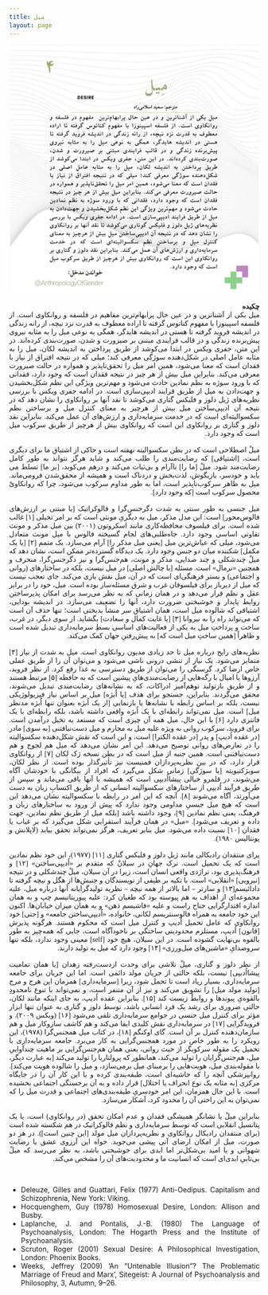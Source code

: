 ```yaml
---
title: میل
layout: page
---
```

<div style="text-align: center;">
  <img src="/assets/images/lang_04_desire.jpg" style="width:500px;height:auto;">
</div>

<div align="justify" dir="rtl" style="font-family:vazir;">

<b>چکیده</b><br>
میل یکی از آشناترین و در عین حال پرابهام‌ترین مفاهیم در فلسفه و روانکاوی است. از فلسفه اسپینوزا با مفهوم کناتوس گرفته تا اراده معطوف به قدرت نزد نیچه، از رانه زندگی در اندیشه فروید گرفته تا هستی در اندیشه هایدگر، همگی‌ به نوعی میل را به مثابه نیروی پیش‌برنده زندگی و در قالب فرایندی مبتنی بر صیرورت و شدن، صورت‌بندی کرده‌اند. در این متن، جفری ویکس در ابتدا می‌کوشد از طریق پرداختن به اندیشه لکان، میل را به مثابه عامل اصلی در شکل‌دهنده سوژگی معرفی کند؛ میلی که در نتیجه افتراق از نیاز با فقدان است که معنا می‌شود، همین امر میل را تحقق‌ناپذیر و همواره در حالت صیرورت معرفی می‌کند. بنابراین میل بیش از هر چیز در نتیجه فقدان است که وجود دارد، فقدانی که با ورود سوژه به نظم نمادین حادث می‌شود و مهم‌ترین ویژگی این نظم شکل‌بخشیدن و جهت‌دادن به میل از طریق فرایند ادیپی‌سازی است. در ادامه جفری ویکس با بررسی نظریه‌های ژیل دلوز و فلیکس گتاری می‌کوشد تا نقد آنها بر روانکاوی را نشان دهد که در نتیجه آن ادیپی‌ساختن میل بیش از هرچیز به معنای کنترل میل و برساختن نظم سکسوالیته‌ای است که در خدمت سرمایه‌داری و ارزش‌های آن عمل می‌کند. بنابراین نقد دلوز و گتاری بر روانکاوی این است که روانکاوی بیش از هرچیز از طریق سرکوب میل است که وجود دارد.<br>
<br>
میلْ اصطلاحی است که در بطن سکسوالیته نهفته است و حاکی از اشتیاق ما برای دیگری است، [اشتیاقی] که رضایت‌مندی را طلب می‌کند و شاید هرگز نتواند به طور کامل رضایت‌مند شود. میلْ [ما را] ناآرام و بی‌ثبات می‌کند و درهم می‌کوبد، [بر ما] تسلط می یابد و خودسر، بازیگوش، لذت‌بخش و دردناک است و همیشه از محقق‌شدن فرومی‌ماند. میل به ظاهر سرکوب‌ناپذیر است، اما به طور مداوم سرکوب می‌شود، چرا که روانکاویْ محصول سرکوب است [که وجود دارد].<br>
<br>
میل جنسی به طور سنتی به شدت دگرجنس‌گرا و فالوکراتیک [یا مبتنی بر ارزش‌های فالوس‌محور] است: این مدل مذکر، میل به دیگریِ مونثی است که بر امر تخیلی [۱] غالب شده است. برای فیلسوف محافظه‌کاری مانند اسکروتون (۲۰۰۱) بین میل مذکر و مونث تفاوتی اساسی وجود دارد. جاه‌طلبی‌های لجام گسیخته فالوس با میل مونث متعادل می‌شود، میلی که عیاش‌ترین میل [یعنی میل مذکر را] آرام می‌سازد. یک متمم [۲] [یا یک مکمل] شکننده میان دو جنس وجود دارد. یک دیدگاه گسترده‌تر ممکن است، نشان دهد که میلْ چندشکلی و چند صدایی، مذکر و مونث، هم‌جنس‌گرا و نیز دگرجنس‌گرا، منحرف و همچنین «نرمال» است. مسئله [یا چالش اصلی] در میل نیست، بلکه در ساختارهای (روانی و اجتماعی) و بستر فرهنگی‌ای است که در آن، میل نقش بازی می‌کند. جای تعجب نیست که میل از دیرباز برای فیلسوفان غرب و شرق مسئله‌ساز بوده است. میل، خود را در برابر عقل و نظم قرار می‌دهد و در همان زمانی که به نظر می‌رسد برای امکان پذیرساختن روابط پایدار و خوشبختی ضرورت دارد، آنها را تضعیف می‌سازد. در اندیشه بودایی، اشتیاقی که شالوده میل است، همان اشتیاق سر منشأ بدبختی است؛ تنها حذف آن است که می‌تواند راه را به نیروانا [۳] [یا غایت کمال و سعادت] بگشاید. از سوی دیگر، در غرب، ساخت و پرداختِ میل به یکی از فعالیت‌های اساسی بسطِ سرمایه‌داری تبدیل شده است و ظاهراً [همین ساختِ میل است که] به پیش‌رفتنِ جهان کمک می‌کند.<br>
<br>
نظریه‌های رایج درباره میل تا حد زیادی مدیون روانکاوی است. میل به شدت از نیاز [۴] متمایز می‌شود. یک نیاز از تنشی درونی ناشی می‌شود و می‌توان آن را از طریق عملی خاص ارضا کرد. گرسنگی را می‌توان از طریق دسترسی به غذا رفع کرد. از نظر فروید، آرزوها یا امیال با رگه‌هایی از رضایت‌مندی‌هایِ پیشین است که به حافظه [۵] مرتبط هستند و از طریق بازتولید توهم‌آمیز ادراکات، که به نشانه‌های رضایت‌مندی تبدیل می‌شوند، محقق می‌گردند. بنابراین، جستجو برای هدف [یا اُبژه] میل بر اساس نیاز فیزیولوژیکی نیست، بلکه بر اساس رابطه با نشانه‌ها یا بازنمایی [از یک اُبژه بعنوان تنها اُبژه مدنظر میل] است. میل نمی‌تواند رابطه‌ای با یک اُبژه واقعی داشته باشد، بلکه رابطه‌ای با یک فانتزی دارد [۶] با این حال، میل همه آن چیزی است که مستعد به تخیل درآمدن است. برای فروید، سرکوب روانی به ویژه علیه میل به محارم و میل دست‌نیافتنی [به سوی] مادر [در عقده اُدیپ] و پدر [در عقده الکترا] است، و این است که نقش شکل‌دهنده سکسوالیته را در تعارض‌های روانی توضیح می‌دهد. این امر نشان می‌دهد که میل هم لجوج و هم دست‌نیافتنی است. همین جنبه از میل است که در بطن نسخه ژک لکان [۷] از روانکاوی قرار دارد، که در بین نظریه‌پردازان فمنیست نیز تأثیرگذار بوده است. از نظر لکان، سوبژکتیویته [یا سوژگی] زمانی شکل می‌گیرد که افراد از بیگانگی با خودشان آگاه می‌شوند، در قلمرو خیالی پیشااُدیپی است که همیشه با آنها باقی می‌ماند و سپس از طریق فرآیند اُدیپی از ساختارهای سکسوالیته انسانی که از طریق اکتسابِ زبان به دست می‌آورند، آگاه می‌شوند [۸]. آنچه که این امر در رابطه با سکسوالیته نشان می‌دهد این است که هیچ میل جنسیِ مداومی وجود ندارد که پیش از ورود به ساختارهای زبان و فرهنگ، یعنی نظم نمادین [۹]، وجود داشته باشد [بلکه میل از طریق نظم نمادین، جهت داده و تعریف می‌شود]. «میل» در همان فرآیند استقرایی شکل می‌گیرد که بر غیاب یا فقدان [۱۰] نسبت داده می‌شود. میل بنابر تعریف، هرگز نمی‌تواند تحقق بیابد (لاپلانش و پونتالیس ۱۹۸۰).<br>
<br>
برای منتقدان رادیکالی مانند ژیل دلوز و فلیکس گتاری [۱۱] (۱۹۷۷)، این خود نظم نمادین است که یک تحمیل است. ترک جهانِ در سیلانْ که متقدم بر «اُدیپی‌ساختن» [۱۲] و فرهنگ‌پذیری بود، تراژدی واقعی انسان است، زیرا در آن سیلان، میلْ چندشکلی و در نتیجه [نیرویی] «انقلابی» است. با تکیه بر طیفی از نویسندگان و جنبش‌ها از هگل و نیچه گرفته تا دادائیسم[۱۳] و ​​سارتر – اما بالاتر از همه نیچه – نظریه تولیدگرایانه آنها درباره میل، علیه مجموعه‌ای از اهداف به هم پیوسته بود که طغیان کرد: علیه پیوریتانیسم چپ و به همان اندازه اقتدارگرایی جناح راست و علیه «فاشیسم ذهن» و به همان میزان خیابان‌ها. اکنون این خود جامعه به همراه فالوسنتریسم لکانی، خانواده، «اُدیپی‌ساختن جامعه» و [حتی] خود روانکاوی که عامل تحمیل اُدیپ و کنترل میل است که محکوم هستند. هرگونه پذیرش [قانون] اُدیپ، مستلزم محدودیتی ساختگی بر ناخودآگاه است، جایی که همه‌چیز به طور بالقوه بی‌نهایت گشوده است. در این سیلان، هیچ خود [self] معینی وجود ندارد، بلکه تنها سروصدایِ «ماشین‌های میل‌ورزی» [۱۴] وجود دارد که میل به تولید دارند.<br>
<br>
از نظر دلوز و گتاری، میلْ تلاشی برای وحدت ازدست‌رفته زهدان [یا همان تمامیت پیشااُدیپی] نیست، بلکه حالتی از جریان مولد دائمی است. اما این جریان برای جامعه سرمایه‌داری، بسیار زیاد است تا تحمل شود، زیرا [سرمایه‌داری] همزمان این هرج و مرج [تولید مولد میل] را تشویق می‌کند و نیز از آن متنفر است، و نمی‌تواند با تنوع نامحدودِ بالقوه‌یِ پیوندها و روابطْ زیست کند [۱۵]. بنابراین عقده اُدیپ، به جای اینکه مانند لکان، حالتی ضروری برای رشد یک فرد انسانی باشد، توسط دلوز و گتاری به عنوان تنها ابزار مؤثر برای کنترل میل جنسی در جوامع سرمایه‌داری تلقی می‌شود [۱۶] (ویکس ۲۰۰۹). و فرویدگرایی [۱۷] در سرمایه‌داری نقش کلیدی ایفا می‌کند و هم کاشف سازوکار میل و هم سازمان‌دهنده کنترل بر آن است. گای اوکنگم [۱۸]، در کتاب میل همجنس‌گرا (۱۹۷۸)، این رویکرد را به طور خاص در مورد همجنس‌گرایی به کار می‌برد. جامعه سرمایه‌داری با تحمیل یک مقوله سرکوبگر از حیث روانی، یعنی همان هم‌جنس‌گرایی بر ماهیت چندآواییِ میل، هم‌جنس‌گرایان را تولید می‌کند، همانطور که پرولتاریا را تولید می‌کند [به عبارت دیگر، با مقوله‌بندی میل، هویت‌هایی را برمبنای میل برمی‌سازد، و میل را شالوده هویت می‌کند]. روانپزشکی آنچه را که حاشیه‌ای است، طبقه‌بندی کرده و با این کار آن را در جایگاه مرکزی [به مثابه یک نوع انحراف یا اختلال] قرار داده و به آن برجستگی اجتماعی بخشیده است. با این حال همزمان، این امر خودسریِ طبقه‌بندی‌های اجتماعی و قدرت میل را که نمی‌توان به این راحتی آن را محدود کرد، آشکار می‌سازد.<br>
<br>
بنابراین میلْ یا نشانگر همیشگی فقدان و عدم امکان تحقق (در روانکاوی) است، یا یک پتانسیل انقلابی است که توسط سرمایه‌داری و نظم فالوکراتیک در هم شکسته شده است (برای منتقدان رادیکال روانکاوی و نظریه‌پردازان میل مولد [این چنین است]). در هر دو صورت، میل از امکان ارضای آنی پیشی می‌جوید. خواه این آرزوی عشق یا رضایت شهوانی و یا امید بی‌شکل‌تر اما ابدی برای خوشبختی باشد، به نظر می‌رسد که میلْ بی‌تابیِ ابدی‌ای است که انسانیت ما و محدودیت‌های آن را مشخص می‌کند.<br>
</div>
<br>
<div align="justify">
<ul>
<li>Deleuze, Gilles and Guattari, Felix (1977) Anti-Oedipus. Capitalism and Schizophrenia, New York: Viking.</li>
<li>Hocquenghem, Guy (1978) Homosexual Desire, London: Allison and Busby.</li>
<li>Laplanche, J. and Pontalis, J.-B. (1980) The Language of Psychoanalysis, London: The Hogarth Press and the Institute of Psychoanalysis.</li>
<li>Scruton, Roger (2001) Sexual Desire: A Philosophical Investigation, London: Phoenix Books.</li>
<li>Weeks, Jeffrey (2009) ‘An “Untenable Illusion”? The Problematic Marriage of Freud and Marx’, Sitegeist: A Journal of Psychoanalysis and Philosophy, 3, Autumn, 9–26.</li>
</ul>
</div>



